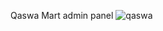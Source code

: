 Qaswa Mart admin panel
![qaswa](https://user-images.githubusercontent.com/113537057/231085442-e2c98a95-f577-4529-bb4c-7192dedc97d4.png)
